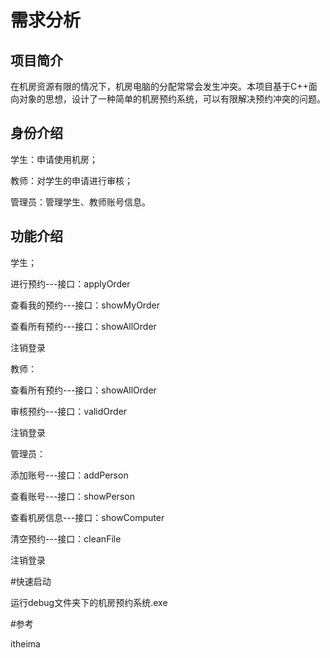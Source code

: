 # 需求分析

## 项目简介

在机房资源有限的情况下，机房电脑的分配常常会发生冲突。本项目基于C++面向对象的思想，设计了一种简单的机房预约系统，可以有限解决预约冲突的问题。

## 身份介绍

学生：申请使用机房；

教师：对学生的申请进行审核；

管理员：管理学生、教师账号信息。

## 功能介绍

学生；

进行预约---接口：applyOrder

查看我的预约---接口：showMyOrder

查看所有预约---接口：showAllOrder 

注销登录

教师：

查看所有预约---接口：showAllOrder

审核预约---接口：validOrder

注销登录

管理员：

添加账号---接口：addPerson

查看账号---接口：showPerson

查看机房信息---接口：showComputer

清空预约---接口：cleanFile

注销登录

#快速启动

运行debug文件夹下的机房预约系统.exe

#参考

itheima
